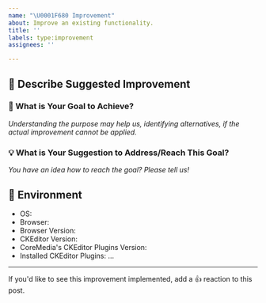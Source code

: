 ```yaml
---
name: "\U0001F680 Improvement"
about: Improve an existing functionality.
title: ''
labels: type:improvement
assignees: ''

---
```


## 📝 Describe Suggested Improvement

### 🥅 What is Your Goal to Achieve?

_Understanding the purpose may help us, identifying alternatives, if the actual
improvement cannot be applied._

### 💡 What is Your Suggestion to Address/Reach This Goal?

_You have an idea how to reach the goal? Please tell us!_

## 📃 Environment

* OS: <!-- e.g. iOS, Windows, Linux -->
* Browser: <!-- e.g. Chrome, Safari, Firefox -->
* Browser Version: <!-- e.g. 100.0 -->
* CKEditor Version: <!-- e.g. 35.0.0 -->
* CoreMedia's CKEditor Plugins Version: <!-- e.g. 9.0.0 -->
* Installed CKEditor Plugins: …

---

If you'd like to see this improvement implemented, add a 👍 reaction to this post.
